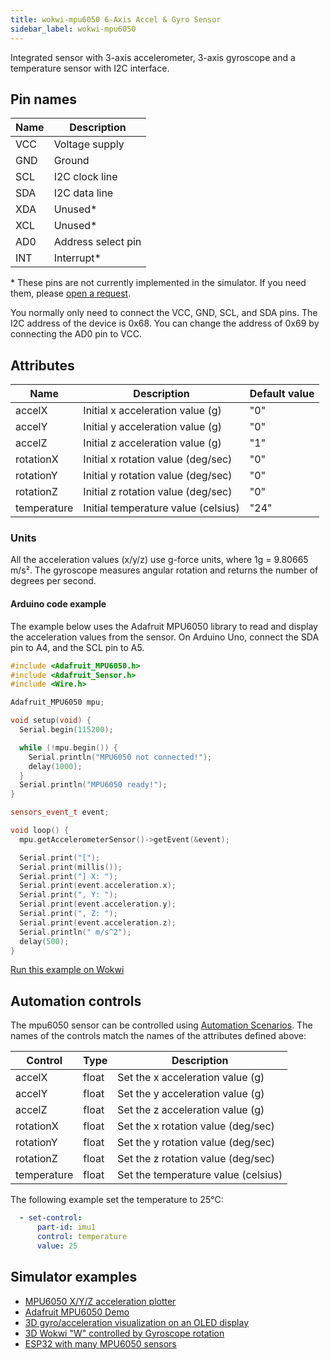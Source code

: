```yaml
---
title: wokwi-mpu6050 6-Axis Accel & Gyro Sensor
sidebar_label: wokwi-mpu6050
---
```


Integrated sensor with 3-axis accelerometer, 3-axis gyroscope and a temperature sensor with I2C interface.

<wokwi-mpu6050 />

## Pin names

| Name | Description        |
|------|--------------------|
| VCC  | Voltage supply     |
| GND  | Ground             |
| SCL  | I2C clock line     |
| SDA  | I2C data line      |
| XDA  | Unused\*           |
| XCL  | Unused\*           |
| AD0  | Address select pin |
| INT  | Interrupt\*        |

\* These pins are not currently implemented in the simulator. If you need them, please [open a request](https://github.com/wokwi/wokwi-features/issues/new).

You normally only need to connect the VCC, GND, SCL, and SDA pins. The I2C address of the device is 0x68. You can change the address of 0x69 by connecting the AD0 pin to VCC.

## Attributes

| Name        | Description                         | Default value |
|-------------|-------------------------------------|---------------|
| accelX      | Initial x acceleration value (g)    | "0"           |
| accelY      | Initial y acceleration value (g)    | "0"           |
| accelZ      | Initial z acceleration value (g)    | "1"           |
| rotationX   | Initial x rotation value (deg/sec)  | "0"           |
| rotationY   | Initial y rotation value (deg/sec)  | "0"           |
| rotationZ   | Initial z rotation value (deg/sec)  | "0"           |
| temperature | Initial temperature value (celsius) | "24"          |

### Units

All the acceleration values (x/y/z) use g-force units, where 1g = 9.80665 m/s². The gyroscope measures angular rotation and returns the number of degrees per second.

#### Arduino code example

The example below uses the Adafruit MPU6050 library to read and display the acceleration values from the sensor. On Arduino Uno, connect the SDA pin to A4, and the SCL pin to A5.

```cpp
#include <Adafruit_MPU6050.h>
#include <Adafruit_Sensor.h>
#include <Wire.h>

Adafruit_MPU6050 mpu;

void setup(void) {
  Serial.begin(115200);

  while (!mpu.begin()) {
    Serial.println("MPU6050 not connected!");
    delay(1000);
  }
  Serial.println("MPU6050 ready!");
}

sensors_event_t event;

void loop() {
  mpu.getAccelerometerSensor()->getEvent(&event);

  Serial.print("[");
  Serial.print(millis());
  Serial.print("] X: ");
  Serial.print(event.acceleration.x);
  Serial.print(", Y: ");
  Serial.print(event.acceleration.y);
  Serial.print(", Z: ");
  Serial.print(event.acceleration.z);
  Serial.println(" m/s^2");
  delay(500);
}
```

[Run this example on Wokwi](https://wokwi.com/projects/305937248748044864)

## Automation controls

The mpu6050 sensor can be controlled using [Automation Scenarios](../wokwi-ci/automation-scenarios). The names of the controls match the names of the attributes defined above:

| Control     | Type  | Description                         |
|-------------|-------|-------------------------------------|
| accelX      | float | Set the x acceleration value (g)    |
| accelY      | float | Set the y acceleration value (g)    |
| accelZ      | float | Set the z acceleration value (g)    |
| rotationX   | float | Set the x rotation value (deg/sec)  |
| rotationY   | float | Set the y rotation value (deg/sec)  |
| rotationZ   | float | Set the z rotation value (deg/sec)  |
| temperature | float | Set the temperature value (celsius) |

The following example set the temperature to 25°C:

```yaml
  - set-control:
      part-id: imu1
      control: temperature
      value: 25
```

## Simulator examples

- [MPU6050 X/Y/Z acceleration plotter](https://wokwi.com/projects/305937156771152449)
- [Adafruit MPU6050 Demo](https://wokwi.com/projects/305936654686749250)
- [3D gyro/acceleration visualization on an OLED display](https://wokwi.com/projects/306115576172905024)
- [3D Wokwi "W" controlled by Gyroscope rotation](https://wokwi.com/projects/306399551789466177)
- [ESP32 with many MPU6050 sensors](https://wokwi.com/projects/394777263927329793)